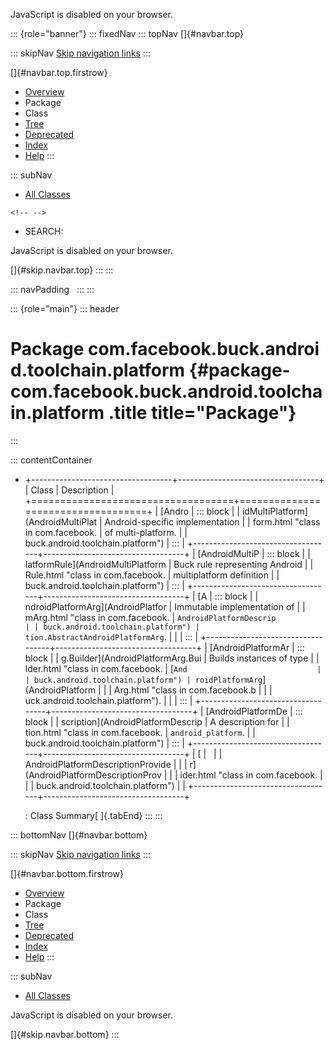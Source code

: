 <div>

JavaScript is disabled on your browser.

</div>

::: {role="banner"}
::: fixedNav
::: topNav
[]{#navbar.top}

::: skipNav
[Skip navigation links](#skip.navbar.top "Skip navigation links")
:::

[]{#navbar.top.firstrow}

-   [Overview](../../../../../../index.html)
-   Package
-   Class
-   [Tree](package-tree.html)
-   [Deprecated](../../../../../../deprecated-list.html)
-   [Index](../../../../../../index-all.html)
-   [Help](../../../../../../help-doc.html)
:::

::: subNav
-   [All Classes](../../../../../../allclasses.html)

```{=html}
<!-- -->
```
-   SEARCH:

<div>

<div>

JavaScript is disabled on your browser.

</div>

</div>

[]{#skip.navbar.top}
:::
:::

::: navPadding
 
:::
:::

::: {role="main"}
::: header
# Package com.facebook.buck.android.toolchain.platform {#package-com.facebook.buck.android.toolchain.platform .title title="Package"}
:::

::: contentContainer
-   +-----------------------------------+-----------------------------------+
    | Class                             | Description                       |
    +===================================+===================================+
    | [Andro                            | ::: block                         |
    | idMultiPlatform](AndroidMultiPlat | Android-specific implementation   |
    | form.html "class in com.facebook. | of multi-platform.                |
    | buck.android.toolchain.platform") | :::                               |
    +-----------------------------------+-----------------------------------+
    | [AndroidMultiP                    | ::: block                         |
    | latformRule](AndroidMultiPlatform | Buck rule representing Android    |
    | Rule.html "class in com.facebook. | multiplatform definition          |
    | buck.android.toolchain.platform") | :::                               |
    +-----------------------------------+-----------------------------------+
    | [A                                | ::: block                         |
    | ndroidPlatformArg](AndroidPlatfor | Immutable implementation of       |
    | mArg.html "class in com.facebook. | `AndroidPlatformDescrip           |
    | buck.android.toolchain.platform") | tion.AbstractAndroidPlatformArg`. |
    |                                   | :::                               |
    +-----------------------------------+-----------------------------------+
    | [AndroidPlatformAr                | ::: block                         |
    | g.Builder](AndroidPlatformArg.Bui | Builds instances of type          |
    | lder.html "class in com.facebook. | [`And                             |
    | buck.android.toolchain.platform") | roidPlatformArg`](AndroidPlatform |
    |                                   | Arg.html "class in com.facebook.b |
    |                                   | uck.android.toolchain.platform"). |
    |                                   | :::                               |
    +-----------------------------------+-----------------------------------+
    | [AndroidPlatformDe                | ::: block                         |
    | scription](AndroidPlatformDescrip | A description for                 |
    | tion.html "class in com.facebook. | `android_platform`.               |
    | buck.android.toolchain.platform") | :::                               |
    +-----------------------------------+-----------------------------------+
    | [                                 |                                   |
    | AndroidPlatformDescriptionProvide |                                   |
    | r](AndroidPlatformDescriptionProv |                                   |
    | ider.html "class in com.facebook. |                                   |
    | buck.android.toolchain.platform") |                                   |
    +-----------------------------------+-----------------------------------+

    : Class Summary[ ]{.tabEnd}
:::
:::

::: bottomNav
[]{#navbar.bottom}

::: skipNav
[Skip navigation links](#skip.navbar.bottom "Skip navigation links")
:::

[]{#navbar.bottom.firstrow}

-   [Overview](../../../../../../index.html)
-   Package
-   Class
-   [Tree](package-tree.html)
-   [Deprecated](../../../../../../deprecated-list.html)
-   [Index](../../../../../../index-all.html)
-   [Help](../../../../../../help-doc.html)
:::

::: subNav
-   [All Classes](../../../../../../allclasses.html)

<div>

<div>

JavaScript is disabled on your browser.

</div>

</div>

[]{#skip.navbar.bottom}
:::
